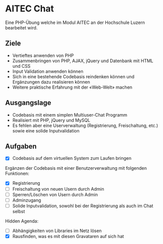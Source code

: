 # AITEC Chat
Eine PHP-Übung welche im Modul AITEC an der Hochschule Luzern bearbeitet wird.

## Ziele
- Vertieftes anwenden von PHP
- Zusammenbringen von PHP, AJAX, jQuery und Datenbank mit HTML und CSS
- Input Validation anwenden können
- Sich in eine bestehende Codebasis reindenken können und Ergänzungen dazu realisieren können
- Weitere praktische Erfahrung mit der «Web-Welt» machen

## Ausgangslage
- Codebasis mit einem simplen Multiuser-Chat Programm
- Realisiert mit PHP, jQuery und MySQL
- Es fehlen aber eine Userverwaltung (Registrierung, Freischaltung, etc.) sowie eine solide Inputvalidation

## Aufgaben
- [X] Codebasis auf dem virtuellen System zum Laufen bringen

Ergänzen der Codebasis mit einer Benutzerverwaltung mit folgenden Funktionen:
- [X] Registrierung
- [ ] Freischaltung von neuen Usern durch Admin
- [ ] Sperren/Löschen von Usern durch Admin
- [ ] Adminzugang
- [ ] Solide Inputvalidation, sowohl bei der Registrierung als auch im Chat selbst

Hidden Agenda:
- [ ] Abhängigkeiten von Libraries im Netz lösen
- [X] Rausfinden, was es mit diesen Gravataren auf sich hat
